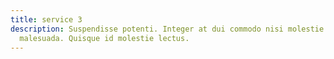 ```yaml
---
title: service 3
description: Suspendisse potenti. Integer at dui commodo nisi molestie
  malesuada. Quisque id molestie lectus.
---
```

